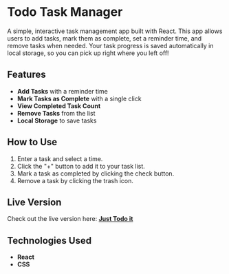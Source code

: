 # Todo Task Manager

A simple, interactive task management app built with React. This app allows users to add tasks, mark them as complete, set a reminder time, and remove tasks when needed. Your task progress is saved automatically in local storage, so you can pick up right where you left off!

## Features
- **Add Tasks** with a reminder time
- **Mark Tasks as Complete** with a single click
- **View Completed Task Count**
- **Remove Tasks** from the list
- **Local Storage** to save tasks

## How to Use
1. Enter a task and select a time.
2. Click the "+" button to add it to your task list.
3. Mark a task as completed by clicking the check button.
4. Remove a task by clicking the trash icon.

## Live Version
Check out the live version here: **[Just Todo it](https://just-todo-itt.netlify.app)**

## Technologies Used
- **React**
- **CSS**

